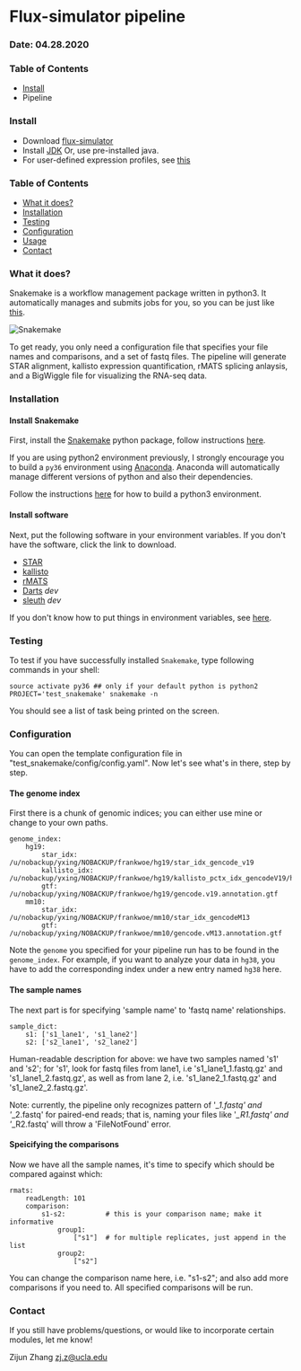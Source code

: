 # Flux-simulator pipeline
### Date: 04.28.2020

### Table of Contents
- [Install](#Install)
- Pipeline

### Install
- Download [flux-simulator](http://confluence.sammeth.net/display/SIM/2+-+Download)
- Install [JDK](http://www.oracle.com/technetwork/java/javase/downloads/jdk8-downloads-2133151.html)
Or, use pre-installed java.
- For user-defined expression profiles, see [this](http://confluence.sammeth.net/display/SIM/flux+simulator+.pro+file)




### Table of Contents
- [What it does?](#what-it-does)
- [Installation](#installation)
- [Testing](#testing)
- [Configuration](#configuration)
- [Usage](#usage)
- [Contact](#contact)

### What it does?
Snakemake is a workflow management package written in python3. It automatically manages and submits jobs
for you, so you can be just like [this](https://s-media-cache-ak0.pinimg.com/originals/1e/b9/92/1eb992ab12cf9376eb762c63c3a51911.jpg).

![Snakemake](doc/snakemake.png)

To get ready, you only need a configuration file that specifies your file names and comparisons, and a set of fastq files.
The pipeline will generate STAR alignment, kallisto expression quantification, rMATS splicing anlaysis, and a BigWiggle file
for visualizing the RNA-seq data.

### Installation
#### Install Snakemake
First, install the [Snakemake](http://snakemake.readthedocs.io/en/latest/index.html) python package, follow instructions [here](http://snakemake.readthedocs.io/en/latest/getting_started/installation.html).

If you are using python2 environment previously, I strongly encourage you to build a `py36` environment using 
[Anaconda](https://www.anaconda.com/download/). Anaconda will automatically manage different versions of python and also their dependencies.

Follow the instructions [here](https://conda.io/docs/user-guide/tasks/manage-python.html#installing-a-different-version-of-python) for
how to build a python3 environment.

#### Install software
Next, put the following software in your environment variables. If you don't have the software, click the link to download.
  - [STAR](#)
  - [kallisto](#)
  - [rMATS](#)
  - [Darts](#) *dev*
  - [sleuth](#) *dev*
  
If you don't know how to put things in environment variables, see [here](https://www.cyberciti.biz/faq/set-environment-variable-unix/).

### Testing
To test if you have successfully installed `Snakemake`, type following commands in your shell:
```
source activate py36 ## only if your default python is python2
PROJECT='test_snakemake' snakemake -n
```

You should see a list of task being printed on the screen.

### Configuration
You can open the template configuration file in "test_snakemake/config/config.yaml". Now let's see what's in there, step by step.

#### The genome index
First there is a chunk of genomic indices; you can either use mine or change to your own paths.
```
genome_index:
    hg19:
        star_idx: /u/nobackup/yxing/NOBACKUP/frankwoe/hg19/star_idx_gencode_v19
        kallisto_idx: /u/nobackup/yxing/NOBACKUP/frankwoe/hg19/kallisto_pctx_idx_gencodeV19/hg19_pc_tx_kal.idx
        gtf: /u/nobackup/yxing/NOBACKUP/frankwoe/hg19/gencode.v19.annotation.gtf
    mm10:
        star_idx: /u/nobackup/yxing/NOBACKUP/frankwoe/mm10/star_idx_gencodeM13
        gtf: /u/nobackup/yxing/NOBACKUP/frankwoe/mm10/gencode.vM13.annotation.gtf
```
Note the `genome` you specified for your pipeline run has to be found in the `genome_index`. For example, if you want to analyze your data in `hg38`,
you have to add the corresponding index under a new entry named `hg38` here.

#### The sample names
The next part is for specifying 'sample name' to 'fastq name' relationships. 
```
sample_dict:
    s1: ['s1_lane1', 's1_lane2']
    s2: ['s2_lane1', 's2_lane2']
```
Human-readable description for above: we have two samples named 's1' and 's2'; for 's1', look for fastq files from lane1, i.e 's1_lane1_1.fastq.gz' and 's1_lane1_2.fastq.gz', as 
well as from lane 2, i.e. 's1_lane2_1.fastq.gz' and 's1_lane2_2.fastq.gz'.

Note: currently, the pipeline only recognizes pattern of '*_1.fastq' and '*_2.fastq' for paired-end reads; that is, naming your files like '*_R1.fastq' and '*_R2.fastq' will throw
a 'FileNotFound' error.

#### Speicifying the comparisons
Now we have all the sample names, it's time to specify which should be compared against which:
```
rmats:
    readLength: 101
    comparison:
        s1-s2:          # this is your comparison name; make it informative
            group1:
                ["s1"]  # for multiple replicates, just append in the list
            group2:
                ["s2"]
```
You can change the comparison name here, i.e. "s1-s2"; and also add more comparisons if you need to. All specified comparisons will be run.


### Contact
If you still have problems/questions, or would like to incorporate certain modules, let me know!

Zijun Zhang <zj.z@ucla.edu>
